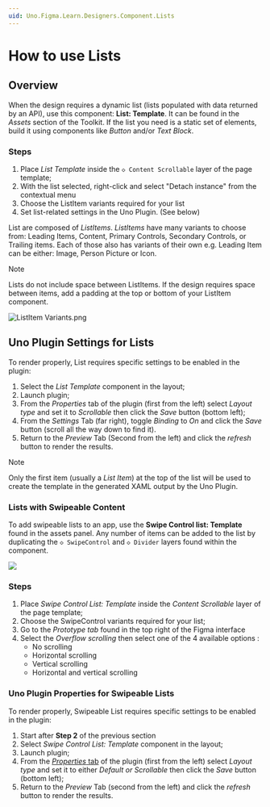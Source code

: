 ```yaml
---
uid: Uno.Figma.Learn.Designers.Component.Lists
---
```


# How to use Lists

## Overview

When the design requires a dynamic list (lists populated with data returned by an API), use this component: **List: Template**. It can be found in the *Assets* section of the Toolkit. If the list you need is a static set of elements, build it using components like *Button* and/or *Text Block*.

### Steps

1. Place *List Template* inside the `◇ Content Scrollable` layer of the page template;
2. With the list selected, right-click and select "Detach instance" from the contextual menu 
3. Choose the ListItem variants required for your list
4. Set list-related settings in the Uno Plugin. (See below)

List are composed of *ListItems*. *ListItems* have many variants to choose from: Leading Items, Content, Primary Controls, Secondary Controls, or Trailing items. Each of those also has variants of their own e.g. Leading Item can be either: Image, Person Picture or Icon.
>[!NOTE]
>Lists do not include space between ListItems. If the design requires space between items, add a padding at the top or bottom of your ListItem component.


![ListItem Variants.png](assets/lists-variants.png)

## Uno Plugin Settings for Lists

To render properly, List requires specific settings to be enabled in the plugin:

1. Select the *List Template* component in the layout;
2. Launch plugin;
3. From the *Properties* tab of the plugin (first from the left) select *Layout type* and set it to *Scrollable* then click the *Save* button (bottom left);
4. From the *Settings* Tab (far right), toggle *Binding* to *On* and click the *Save* button (scroll all the way down to find it).
5. Return to the *Preview* Tab (Second from the left) and click the *refresh* button to render the results.


>[!NOTE]
>Only the first item (usually a *List Item*) at the top of the list will be used to create the template in the generated XAML output by the Uno Plugin.

### Lists with Swipeable Content

To add swipeable lists to an app, use the **Swipe Control list: Template** found in the assets panel. Any number of items can be added to the list by duplicating the `◇ SwipeControl` and `◇ Divider` layers found within the component.

![](assets/lists-swipeable.png)

### Steps

1. Place *Swipe Control List: Template* inside the *Content Scrollable* layer of the page template;
2. Choose the SwipeControl variants required for your list;
3. Go to the *Prototype tab* found in the top right of the Figma interface
4. Select the *Overflow scrolling* then select one of the 4 available options :
   - No scrolling
   - Horizontal scrolling
   - Vertical scrolling
   - Horizontal and vertical scrolling

### Uno Plugin Properties for Swipeable Lists

To render properly, Swipeable List requires specific settings to be enabled in the plugin:

1. Start after **Step 2** of the previous section
2. Select *Swipe Control List: Template* component in the layout;
3. Launch plugin;
4. From the [*Properties* tab](../developers/properties-tab.md) of the plugin (first from the left) select *Layout type* and set it to either *Default or Scrollable* then click the *Save* button (bottom left);
5. Return to the *Preview* Tab (second from the left) and click the *refresh* button to render the results.

